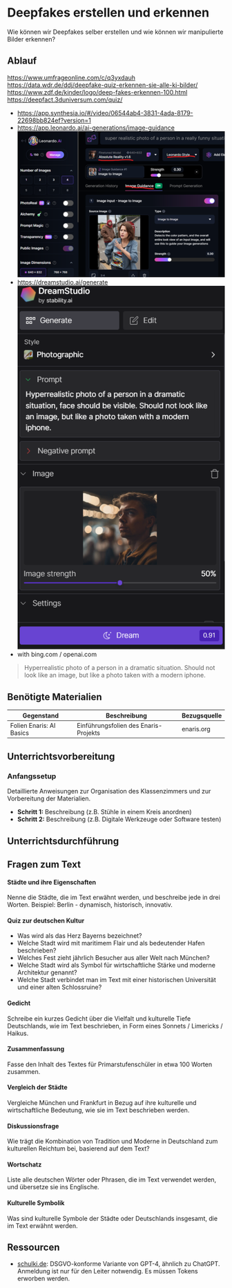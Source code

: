 # Deepfakes erstellen und erkennen
Wie können wir Deepfakes selber erstellen und wie können wir manipulierte Bilder erkennen?

## Ablauf

https://www.umfrageonline.com/c/q3yxdauh
https://data.wdr.de/ddj/deepfake-quiz-erkennen-sie-alle-ki-bilder/
https://www.zdf.de/kinder/logo/deep-fakes-erkennen-100.html
https://deepfact.3duniversum.com/quiz/

* https://app.synthesia.io/#/video/06544ab4-3831-4ada-8179-22698bb824ef?version=1
* https://app.leonardo.ai/ai-generations/image-guidance
![](../res/bilder/leonardo_realistic_photo.png)
* https://dreamstudio.ai/generate
![](../res/bilder/dreamstation_photo.png)
* with bing.com / openai.com

> Hyperrealistic photo of a person in a dramatic situation. Should not look like an image, but like a photo taken with a modern iphone.

## Benötigte Materialien
| Gegenstand          | Beschreibung                        | Bezugsquelle                        |
|---------------------|-------------------------------------|-------------------------------------|
| Folien Enaris: AI Basics  | Einführungsfolien des Enaris-Projekts | enaris.org |

## Unterrichtsvorbereitung
### Anfangssetup
Detaillierte Anweisungen zur Organisation des Klassenzimmers und zur Vorbereitung der Materialien.
- **Schritt 1:** Beschreibung (z.B. Stühle in einem Kreis anordnen)
- **Schritt 2:** Beschreibung (z.B. Digitale Werkzeuge oder Software testen)

## Unterrichtsdurchführung

## Fragen zum Text

#### Städte und ihre Eigenschaften

Nenne die Städte, die im Text erwähnt werden, und beschreibe jede in drei Worten. Beispiel: Berlin - dynamisch, historisch, innovativ.

#### Quiz zur deutschen Kultur

* Was wird als das Herz Bayerns bezeichnet?
* Welche Stadt wird mit maritimem Flair und als bedeutender Hafen beschrieben?
* Welches Fest zieht jährlich Besucher aus aller Welt nach München?
* Welche Stadt wird als Symbol für wirtschaftliche Stärke und moderne Architektur genannt?
* Welche Stadt verbindet man im Text mit einer historischen Universität und einer alten Schlossruine?

#### Gedicht
Schreibe ein kurzes Gedicht über die Vielfalt und kulturelle Tiefe Deutschlands, wie im Text beschrieben, in Form eines Sonnets / Limericks / Haikus.

#### Zusammenfassung
Fasse den Inhalt des Textes für Primarstufenschüler in etwa 100 Worten zusammen.

#### Vergleich der Städte

Vergleiche München und Frankfurt in Bezug auf ihre kulturelle und wirtschaftliche Bedeutung, wie sie im Text beschrieben werden.

#### Diskussionsfrage

Wie trägt die Kombination von Tradition und Moderne in Deutschland zum kulturellen Reichtum bei, basierend auf dem Text?

#### Wortschatz

Liste alle deutschen Wörter oder Phrasen, die im Text verwendet werden, und übersetze sie ins Englische.

#### Kulturelle Symbolik

Was sind kulturelle Symbole der Städte oder Deutschlands insgesamt, die im Text erwähnt werden.

## Ressourcen
* [schulki.de](schulki.de): DSGVO-konforme Variante von GPT-4, ähnlich zu ChatGPT. Anmeldung ist nur für den Leiter notwendig. Es müssen Tokens erworben werden.
